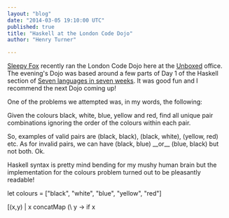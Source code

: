 ```yaml
---
layout: "blog"
date: "2014-03-05 19:10:00 UTC"
published: true
title: "Haskell at the London Code Dojo"
author: "Henry Turner"

---
```


[Sleepy Fox](https://twitter.com/sleepyfox) recently ran the London Code Dojo here at the [Unboxed](http://www.unboxedconsulting.com/) office. The evening's Dojo was based around a few parts of Day 1 of the Haskell section of [Seven languages in seven weeks](http://pragprog.com/book/btlang/seven-languages-in-seven-weeks). It was good fun and I recommend the next Dojo coming up!  One of the problems we attempted was, in my words, the following:  Given the colours black, white, blue, yellow and red, find all unique pair combinations ignoring the order of the colours within each pair.  So, examples of valid pairs are (black, black), (black, white), (yellow, red) etc. As for invalid pairs, we can have (black, blue) \_\_or\_\_ (blue, black) but not both. Ok.  Haskell syntax is pretty mind bending for my mushy human brain but the implementation for the colours problem turned out to be pleasantly readable!  let colours = ["black", "white", "blue", "yellow", "red"]  [(x,y) | x concatMap (\ y -> if x


